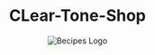 <h1 align="center"> CLear-Tone-Shop </h1>
<p align="center"><img align="center" src="https://github.com/hasrichar/Clear-Tone-E-Commerce/assets/135937650/6f7f1fdd-215b-4949-a948-d7fbf91afe72" alt="Becipes Logo"/></p>
